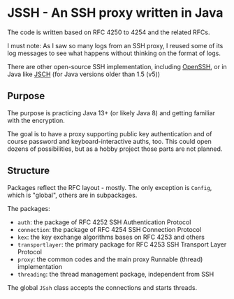 JSSH - An SSH proxy written in Java
===================================

The code is written based on RFC 4250 to 4254 and the related RFCs.

I must note: As I saw so many logs from an SSH proxy, I reused
some of its log messages to see what happens without thinking
on the format of logs.

There are other open-source SSH implementation, including [OpenSSH], or
in Java like [JSCH] (for Java versions older than 1.5 (v5))

Purpose
-------

The purpose is practicing Java 13+ (or likely Java 8) and getting familiar
with the encryption.

The goal is to have a proxy supporting public key authentication
and of course password and keyboard-interactive auths, too. This could
open dozens of possibilities, but as a hobby project those parts are
not planned.


Structure
---------

Packages reflect the RFC layout - mostly.
The only exception is ``Config``, which is "global", others are in subpackages.

The packages:
* ``auth``: the package of RFC 4252 SSH Authentication Protocol
* ``connection``: the package of RFC 4254 SSH Connection Protocol
* ``kex``: the key exchange algorithms bases on RFC 4253 and others
* ``transportlayer``: the primary package for RFC 4253 SSH Transport Layer Protocol
* ``proxy``: the common codes and the main proxy Runnable (thread) implementation
* ``threading``: the thread management package, independent from SSH

The global ``JSsh`` class accepts the connections and starts threads.

[JSCH]: https://sourceforge.net/projects/jsch/
[OpenSSH]: https://www.openssh.com
